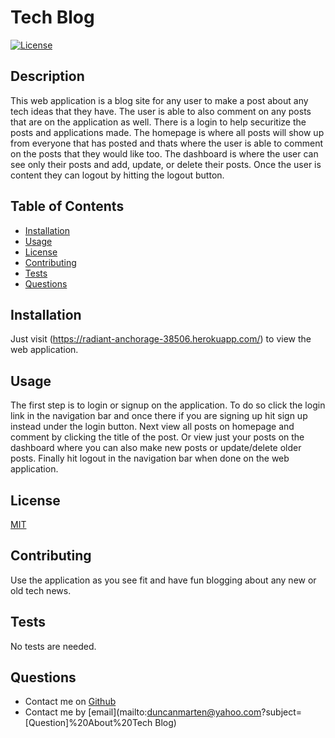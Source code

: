 # Tech Blog
[![License](https://img.shields.io/static/v1?label=License&message=MIT&color=blue)](https://img.shields.io/static/v1?label=License&message=MIT&color=blue)

## Description
This web application is a blog site for any user to make a post about any tech ideas that they have. The user is able to also comment on any posts that are on the application as well.  There is a login to help securitize the posts and applications made.  The homepage is where all posts will show up from everyone that has posted and thats where the user is able to comment on the posts that they would like too.  The dashboard is where the user can see only their posts and add, update, or delete their posts.  Once the user is content they can logout by hitting the logout button.

## Table of Contents
* [Installation](#installation)
* [Usage](#usage)
* [License](#license)
* [Contributing](#contributing)
* [Tests](#tests)
* [Questions](#questions)

## Installation
Just visit (https://radiant-anchorage-38506.herokuapp.com/) to view the web application.

## Usage
The first step is to login or signup on the application. To do so click the login link in the navigation bar and once there if you are signing up hit sign up instead under the login button.  Next view all posts on homepage and comment by clicking the title of the post.  Or view just your posts on the dashboard where you can also make new posts or update/delete older posts.  Finally hit logout in the navigation bar when done on the web application.

## License
[MIT](https://opensource.org/licenses/MIT)

## Contributing
Use the application as you see fit and have fun blogging about any new or old tech news.

## Tests
No tests are needed.

## Questions
* Contact me on [Github](http://www.github.com/DuncanMarten)
* Contact me by [email](mailto:duncanmarten@yahoo.com?subject=[Question]%20About%20Tech Blog)